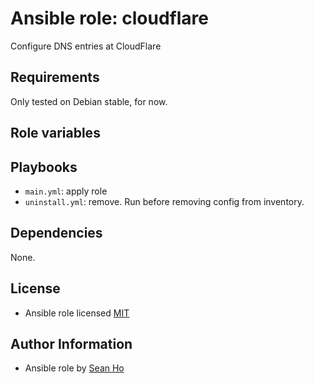 # Ansible role: cloudflare
Configure DNS entries at CloudFlare

## Requirements
Only tested on Debian stable, for now.

## Role variables

## Playbooks
+ `main.yml`: apply role
+ `uninstall.yml`: remove. Run before removing config from inventory.

## Dependencies
None.

## License
+ Ansible role licensed [MIT](LICENSE)

## Author Information
+ Ansible role by [Sean Ho](https://github.com/ho-ansible/)
